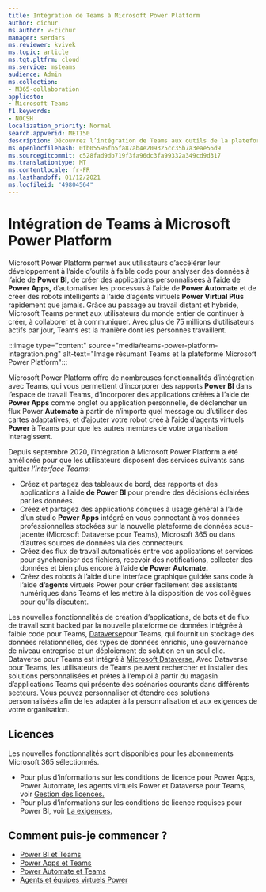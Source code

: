 ```yaml
---
title: Intégration de Teams à Microsoft Power Platform
author: cichur
ms.author: v-cichur
manager: serdars
ms.reviewer: kvivek
ms.topic: article
ms.tgt.pltfrm: cloud
ms.service: msteams
audience: Admin
ms.collection:
- M365-collaboration
appliesto:
- Microsoft Teams
f1.keywords:
- NOCSH
localization_priority: Normal
search.appverid: MET150
description: Découvrez l’intégration de Teams aux outils de la plateforme Microsoft Power Platform, notamment Power BI, les applications Power, Power automatiser et les agents virtuels Power.
ms.openlocfilehash: 0fb05596fb5fa87ab4e209325cc35b7a3eae56d9
ms.sourcegitcommit: c528fad9db719f3fa96dc3fa99332a349cd9d317
ms.translationtype: MT
ms.contentlocale: fr-FR
ms.lasthandoff: 01/12/2021
ms.locfileid: "49804564"
---
```

# <a name="teams-integration-with-microsoft-power-platform"></a>Intégration de Teams à Microsoft Power Platform

Microsoft Power Platform permet aux utilisateurs d’accélérer leur développement à l’aide d’outils à faible code pour analyser des données à l’aide de **Power BI,** de créer des applications personnalisées à l’aide de **Power Apps,** d’automatiser les processus à l’aide de **Power Automate** et de créer des robots intelligents à l’aide d’agents virtuels **Power Virtual Plus** rapidement que jamais. Grâce au passage au travail distant et hybride, Microsoft Teams permet aux utilisateurs du monde entier de continuer à créer, à collaborer et à communiquer. Avec plus de 75 millions d’utilisateurs actifs par jour, Teams est la manière dont les personnes travaillent.

:::image type="content" source="media/teams-power-platform-integration.png" alt-text="Image résumant Teams et la plateforme Microsoft Power Platform":::

Microsoft Power Platform offre de nombreuses fonctionnalités d’intégration avec Teams, qui vous permettent d’incorporer des rapports **Power BI** dans l’espace de travail Teams, d’incorporer des applications créées à l’aide de **Power Apps** comme onglet ou application personnelle, de déclencher un flux Power **Automate** à partir de n’importe quel message ou d’utiliser des cartes adaptatives, et d’ajouter votre robot créé à l’aide d’agents virtuels **Power** à Teams pour que les autres membres de votre organisation interagissent.

Depuis septembre 2020, l’intégration à Microsoft Power Platform a été améliorée pour que les utilisateurs disposent des services suivants sans quitter *l’interface Teams*:

- Créez et partagez des tableaux de bord, des rapports et des applications à l’aide **de Power BI** pour prendre des décisions éclairées par les données.
- Créez et partagez des applications conçues à usage général à l’aide d’un studio **Power Apps** intégré en vous connectant à vos données professionnelles stockées sur la nouvelle plateforme de données sous-jacente (Microsoft Dataverse pour Teams), Microsoft 365 ou dans d’autres sources de données via des connecteurs.
- Créez des flux de travail automatisés entre vos applications et services pour synchroniser des fichiers, recevoir des notifications, collecter des données et bien plus encore à l’aide **de Power Automate.**
- Créez des robots à l’aide d’une interface graphique guidée sans code à l’aide **d’agents** virtuels Power pour créer facilement des assistants numériques dans Teams et les mettre à la disposition de vos collègues pour qu’ils discutent.

Les nouvelles fonctionnalités de création d’applications, de bots et de flux de travail sont backed par la nouvelle plateforme de données intégrée à faible code pour Teams, [Dataverse](https://go.microsoft.com/fwlink/?linkid=2143541)pour Teams, qui fournit un stockage des données relationnelles, des types de données enrichis, une gouvernance de niveau entreprise et un déploiement de solution en un seul clic. Dataverse pour Teams est intégré à [Microsoft Dataverse.](https://docs.microsoft.com/powerapps/maker/common-data-service/data-platform-intro) Avec Dataverse pour Teams, les utilisateurs de Teams peuvent rechercher et installer des solutions personnalisées et prêtes à l’emploi à partir du magasin d’applications Teams qui présente des scénarios courants dans différents secteurs. Vous pouvez personnaliser et étendre ces solutions personnalisées afin de les adapter à la personnalisation et aux exigences de votre organisation.

## <a name="licensing"></a>Licences

Les nouvelles fonctionnalités sont disponibles pour les abonnements Microsoft 365 sélectionnés.

- Pour plus d’informations sur les conditions de licence pour Power Apps, Power Automate, les agents virtuels Power et Dataverse pour Teams, voir [Gestion des licences.](https://go.microsoft.com/fwlink/?linkid=2143647)
- Pour plus d’informations sur les conditions de licence requises pour Power BI, voir [La exigences.](https://go.microsoft.com/fwlink/?linkid=2143490)
 
## <a name="how-do-i-get-started"></a>Comment puis-je commencer ?

- [Power BI et Teams](https://aka.ms/pbi-teams-docs)
- [Power Apps et Teams](https://aka.ms/pa-teams-docs)
- [Power Automate et Teams](https://aka.ms/pauto-teams-docs)
- [Agents et équipes virtuels Power](https://aka.ms/pva-teams-docs)
